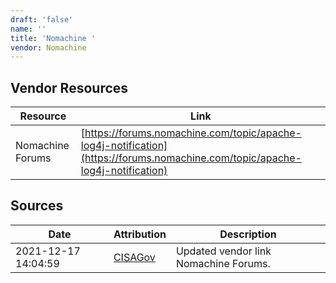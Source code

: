 ```yaml
---
draft: 'false'
name: ''
title: 'Nomachine '
vendor: Nomachine
---
```


## Vendor Resources
| Resource | Link |
| --- | --- |
| Nomachine Forums | [https://forums.nomachine.com/topic/apache-log4j-notification](https://forums.nomachine.com/topic/apache-log4j-notification) |



## Sources
| Date | Attribution | Description |
| --- | --- | --- |
| 2021-12-17 14:04:59 | [CISAGov](https://raw.githubusercontent.com/cisagov/log4j-affected-db/develop/README.md) | Updated vendor link Nomachine Forums.  |
